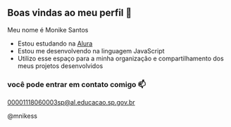 ## Boas vindas ao meu perfil 🖤

Meu nome é Monike Santos

- Estou estudando na [Alura](https://www.alura.com.br)
- Estou me desenvolvendo na linguagem JavaScript
- Utilizo esse espaço para a minha organização e compartilhamento dos meus projetos desenvolvidos

### você pode entrar em contato comigo 📫

00001118060003sp@al.educacao.sp.gov.br

@mnikess
